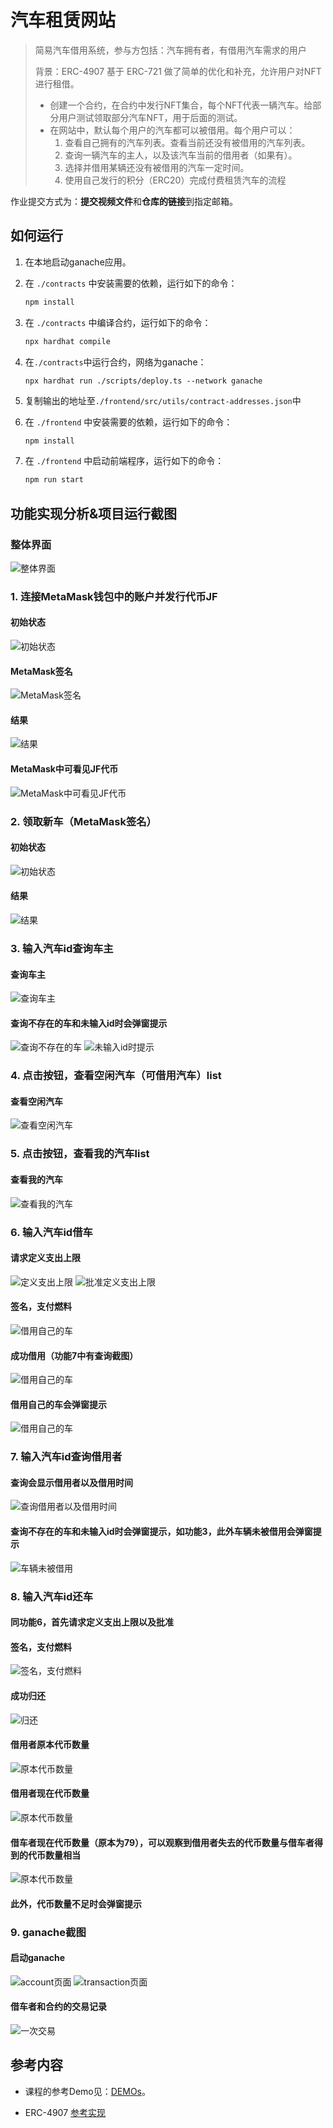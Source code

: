 # 汽车租赁网站

> 简易汽车借用系统，参与方包括：汽车拥有者，有借用汽车需求的用户
>
> 背景：ERC-4907 基于 ERC-721 做了简单的优化和补充，允许用户对NFT进行租借。
> - 创建一个合约，在合约中发行NFT集合，每个NFT代表一辆汽车。给部分用户测试领取部分汽车NFT，用于后面的测试。
> - 在网站中，默认每个用户的汽车都可以被借用。每个用户可以： 
>    1. 查看自己拥有的汽车列表。查看当前还没有被借用的汽车列表。
>    2. 查询一辆汽车的主人，以及该汽车当前的借用者（如果有）。
>    3. 选择并借用某辆还没有被借用的汽车一定时间。
>    4. 使用自己发行的积分（ERC20）完成付费租赁汽车的流程


作业提交方式为：**提交视频文件**和**仓库的链接**到指定邮箱。

## 如何运行


1. 在本地启动ganache应用。

2. 在 `./contracts` 中安装需要的依赖，运行如下的命令：
    ```bash
    npm install
    ```
3. 在 `./contracts` 中编译合约，运行如下的命令：
    ```bash
    npx hardhat compile
    ```
4. 在`./contracts`中运行合约，网络为ganache：

    ````
    npx hardhat run ./scripts/deploy.ts --network ganache
    ````
5. 复制输出的地址至`./frontend/src/utils/contract-addresses.json`中
6. 在 `./frontend` 中安装需要的依赖，运行如下的命令：
    ```bash
    npm install
    ```
7. 在 `./frontend` 中启动前端程序，运行如下的命令：
    ```bash
    npm run start
    ```

## 功能实现分析&项目运行截图

### 整体界面
![整体界面](picture/功能0.1.jpg)


### 1. 连接MetaMask钱包中的账户并发行代币JF
    
#### 初始状态

![初始状态](picture/功能1.1.jpg)

#### MetaMask签名

![MetaMask签名](picture/功能1.2.jpg)

#### 结果

![结果](picture/功能1.3.jpg)

#### MetaMask中可看见JF代币

![MetaMask中可看见JF代币](picture/功能1.4.jpg)


### 2. 领取新车（MetaMask签名）
#### 初始状态
![初始状态](picture/功能2.1.jpg)

#### 结果
![结果](picture/功能2.2.jpg)


### 3. 输入汽车id查询车主
#### 查询车主
![查询车主](picture/功能3.1.jpg)
#### 查询不存在的车和未输入id时会弹窗提示
![查询不存在的车](picture/功能3.2.jpg)
![未输入id时提示](picture/功能3.2.jpg)

### 4. 点击按钮，查看空闲汽车（可借用汽车）list
#### 查看空闲汽车
![查看空闲汽车](picture/功能4.1.jpg)

### 5. 点击按钮，查看我的汽车list
#### 查看我的汽车
![查看我的汽车](picture/功能5.1.jpg)

### 6. 输入汽车id借车
#### 请求定义支出上限
![定义支出上限](picture/功能6.2.jpg)
![批准定义支出上限](picture/功能6.3.jpg)
#### 签名，支付燃料
![借用自己的车](picture/功能6.4.jpg)
#### 成功借用（功能7中有查询截图）
![借用自己的车](picture/功能6.5.jpg)
#### 借用自己的车会弹窗提示
![借用自己的车](picture/功能6.1.jpg)


### 7. 输入汽车id查询借用者
#### 查询会显示借用者以及借用时间
![查询借用者以及借用时间](picture/功能7.1.jpg)
#### 查询不存在的车和未输入id时会弹窗提示，如功能3，此外车辆未被借用会弹窗提示
![车辆未被借用](picture/功能7.2.jpg)

### 8. 输入汽车id还车
#### 同功能6，首先请求定义支出上限以及批准
#### 签名，支付燃料
![签名，支付燃料](picture/功能8.1.jpg)
#### 成功归还
![归还](picture/功能8.2.jpg)
#### 借用者原本代币数量
![原本代币数量](picture/功能8.3.jpg)
#### 借用者现在代币数量
![原本代币数量](picture/功能8.4.jpg)
#### 借车者现在代币数量（原本为79），可以观察到借用者失去的代币数量与借车者得到的代币数量相当
![原本代币数量](picture/功能8.5.jpg)
#### 此外，代币数量不足时会弹窗提示

### 9. ganache截图
#### 启动ganache
![account页面](picture/功能9.1.jpg)
![transaction页面](picture/功能9.2.jpg)
#### 借车者和合约的交易记录
![一次交易](picture/功能8.3.jpg)

## 参考内容

- 课程的参考Demo见：[DEMOs](https://github.com/LBruyne/blockchain-course-demos)。

- ERC-4907 [参考实现](https://eips.ethereum.org/EIPS/eip-4907)

